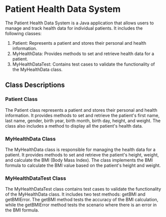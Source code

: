 # Patient Health Data System

The Patient Health Data System is a Java application that allows users to manage and track health data for individual patients. It includes the following classes:

1. Patient: Represents a patient and stores their personal and health information.
2. MyHealthData: Provides methods to set and retrieve health data for a patient.
3. MyHealthDataTest: Contains test cases to validate the functionality of the MyHealthData class.

## Class Descriptions

### Patient Class

The Patient class represents a patient and stores their personal and health information. It provides methods to set and retrieve the patient's first name, last name, gender, birth year, birth month, birth day, height, and weight. The class also includes a method to display all the patient's health data.

### MyHealthData Class

The MyHealthData class is responsible for managing the health data for a patient. It provides methods to set and retrieve the patient's height, weight, and calculate the BMI (Body Mass Index). The class implements the BMI formula to calculate the BMI value based on the patient's height and weight.

### MyHealthDataTest Class

The MyHealthDataTest class contains test cases to validate the functionality of the MyHealthData class. It includes two test methods: getBMI and getBMIError. The getBMI method tests the accuracy of the BMI calculation, while the getBMIError method tests the scenario where there is an error in the BMI formula.
